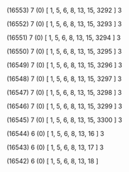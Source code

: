 (16553) 7 (0) [ 1, 5, 6, 8, 13, 15, 3292 ] 3 


(16552) 7 (0) [ 1, 5, 6, 8, 13, 15, 3293 ] 3 


(16551) 7 (0) [ 1, 5, 6, 8, 13, 15, 3294 ] 3 


(16550) 7 (0) [ 1, 5, 6, 8, 13, 15, 3295 ] 3 


(16549) 7 (0) [ 1, 5, 6, 8, 13, 15, 3296 ] 3 


(16548) 7 (0) [ 1, 5, 6, 8, 13, 15, 3297 ] 3 


(16547) 7 (0) [ 1, 5, 6, 8, 13, 15, 3298 ] 3 


(16546) 7 (0) [ 1, 5, 6, 8, 13, 15, 3299 ] 3 


(16545) 7 (0) [ 1, 5, 6, 8, 13, 15, 3300 ] 3 


(16544) 6 (0) [ 1, 5, 6, 8, 13, 16 ] 3 


(16543) 6 (0) [ 1, 5, 6, 8, 13, 17 ] 3 


(16542) 6 (0) [ 1, 5, 6, 8, 13, 18 ]  

